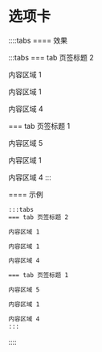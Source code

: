 # 选项卡

::::tabs
==== 效果

:::tabs
=== tab 页签标题 2

内容区域 1

内容区域 1

内容区域 4

=== tab 页签标题 1

内容区域 5

内容区域 1

内容区域 4
:::

==== 示例

```md
:::tabs
=== tab 页签标题 2

内容区域 1

内容区域 1

内容区域 4

=== tab 页签标题 1

内容区域 5

内容区域 1

内容区域 4
:::
```
::::
